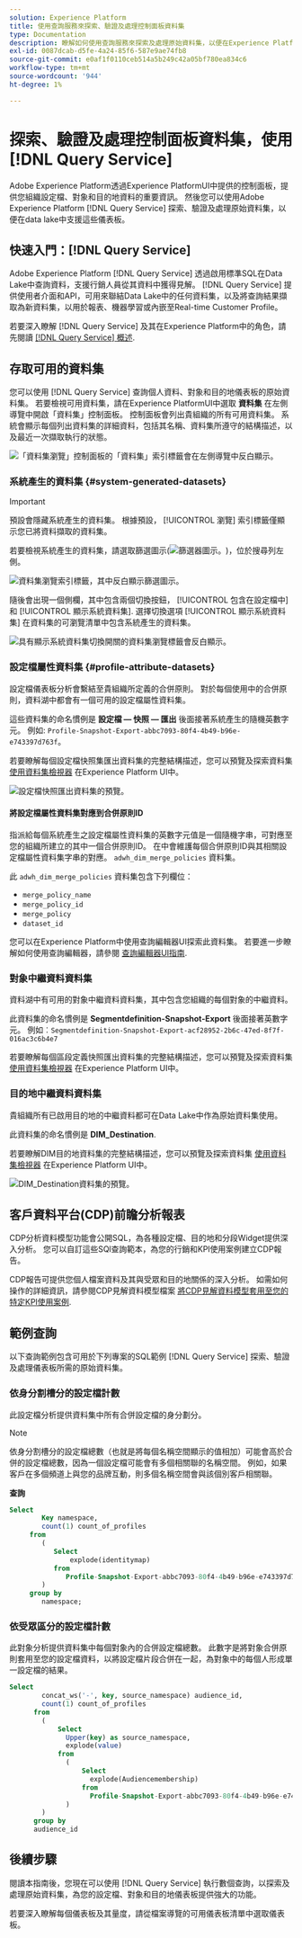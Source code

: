 ```yaml
---
solution: Experience Platform
title: 使用查詢服務來探索、驗證及處理控制面板資料集
type: Documentation
description: 瞭解如何使用查詢服務來探索及處理原始資料集，以便在Experience Platform中強化設定檔、受眾和目的地儀表板。
exl-id: 0087dcab-d5fe-4a24-85f6-587e9ae74fb8
source-git-commit: e0af1f0110ceb514a5b249c42a05bf780ea834c6
workflow-type: tm+mt
source-wordcount: '944'
ht-degree: 1%

---
```


# 探索、驗證及處理控制面板資料集，使用 [!DNL Query Service]

Adobe Experience Platform透過Experience PlatformUI中提供的控制面板，提供您組織設定檔、對象和目的地資料的重要資訊。 然後您可以使用Adobe Experience Platform [!DNL Query Service] 探索、驗證及處理原始資料集，以便在data lake中支援這些儀表板。

## 快速入門：[!DNL Query Service]

Adobe Experience Platform [!DNL Query Service] 透過啟用標準SQL在Data Lake中查詢資料，支援行銷人員從其資料中獲得見解。 [!DNL Query Service] 提供使用者介面和API，可用來聯結Data Lake中的任何資料集，以及將查詢結果擷取為新資料集，以用於報表、機器學習或內嵌至Real-time Customer Profile。

若要深入瞭解 [!DNL Query Service] 及其在Experience Platform中的角色，請先閱讀 [[!DNL Query Service] 概述](../query-service/home.md).

## 存取可用的資料集

您可以使用 [!DNL Query Service] 查詢個人資料、對象和目的地儀表板的原始資料集。 若要檢視可用資料集，請在Experience PlatformUI中選取 **資料集** 在左側導覽中開啟「資料集」控制面板。 控制面板會列出貴組織的所有可用資料集。 系統會顯示每個列出資料集的詳細資料，包括其名稱、資料集所遵守的結構描述，以及最近一次擷取執行的狀態。

![「資料集瀏覽」控制面板的「資料集」索引標籤會在左側導覽中反白顯示。](./images/query/browse-datasets.png)

### 系統產生的資料集 {#system-generated-datasets}

>[!IMPORTANT]
>
>預設會隱藏系統產生的資料集。 根據預設， [!UICONTROL 瀏覽] 索引標籤僅顯示您已將資料擷取的資料集。

若要檢視系統產生的資料集，請選取篩選圖示(![篩選器圖示。](./images/query/filter.png))，位於搜尋列左側。

![資料集瀏覽索引標籤，其中反白顯示篩選圖示。](./images/query/filter-datasets.png)

隨後會出現一個側欄，其中包含兩個切換按鈕， [!UICONTROL 包含在設定檔中] 和 [!UICONTROL 顯示系統資料集]. 選擇切換選項 [!UICONTROL 顯示系統資料集] 在資料集的可瀏覽清單中包含系統產生的資料集。

![具有顯示系統資料集切換開關的資料集瀏覽標籤會反白顯示。](./images/query/show-system-datasets.png)

### 設定檔屬性資料集 {#profile-attribute-datasets}

設定檔儀表板分析會繫結至貴組織所定義的合併原則。 對於每個使用中的合併原則，資料湖中都會有一個可用的設定檔屬性資料集。

這些資料集的命名慣例是 **設定檔 — 快照 — 匯出** 後面接著系統產生的隨機英數字元。 例如: `Profile-Snapshot-Export-abbc7093-80f4-4b49-b96e-e743397d763f`。

若要瞭解每個設定檔快照集匯出資料集的完整結構描述，您可以預覽及探索資料集 [使用資料集檢視器](../catalog/datasets/user-guide.md) 在Experience Platform UI中。

![設定檔快照匯出資料集的預覽。](images/query/profile-attribute.png)

#### 將設定檔屬性資料集對應到合併原則ID

指派給每個系統產生之設定檔屬性資料集的英數字元值是一個隨機字串，可對應至您的組織所建立的其中一個合併原則ID。 在中會維護每個合併原則ID與其相關設定檔屬性資料集字串的對應。 `adwh_dim_merge_policies` 資料集。

此 `adwh_dim_merge_policies` 資料集包含下列欄位：

* `merge_policy_name`
* `merge_policy_id`
* `merge_policy`
* `dataset_id`

您可以在Experience Platform中使用查詢編輯器UI探索此資料集。 若要進一步瞭解如何使用查詢編輯器，請參閱 [查詢編輯器UI指南](../query-service/ui/user-guide.md).

### 對象中繼資料資料集

資料湖中有可用的對象中繼資料資料集，其中包含您組織的每個對象的中繼資料。

此資料集的命名慣例是 **Segmentdefinition-Snapshot-Export** 後面接著英數字元。 例如︰`Segmentdefinition-Snapshot-Export-acf28952-2b6c-47ed-8f7f-016ac3c6b4e7`

若要瞭解每個區段定義快照匯出資料集的完整結構描述，您可以預覽及探索資料集 [使用資料集檢視器](../catalog/datasets/user-guide.md) 在Experience Platform UI中。

### 目的地中繼資料資料集

貴組織所有已啟用目的地的中繼資料都可在Data Lake中作為原始資料集使用。

此資料集的命名慣例是 **DIM_Destination**.

若要瞭解DIM目的地資料集的完整結構描述，您可以預覽及探索資料集 [使用資料集檢視器](../catalog/datasets/user-guide.md) 在Experience Platform UI中。

![DIM_Destination資料集的預覽。](images/query/destinations-metadata.png)

## 客戶資料平台(CDP)前瞻分析報表

CDP分析資料模型功能會公開SQL，為各種設定檔、目的地和分段Widget提供深入分析。 您可以自訂這些SQl查詢範本，為您的行銷和KPI使用案例建立CDP報告。

CDP報告可提供您個人檔案資料及其與受眾和目的地關係的深入分析。 如需如何操作的詳細資訊，請參閱CDP見解資料模型檔案 [將CDP見解資料模型套用至您的特定KPI使用案例](./data-models/cdp-insights-data-model-b2c.md).

## 範例查詢

以下查詢範例包含可用於下列專案的SQL範例 [!DNL Query Service] 探索、驗證及處理儀表板所需的原始資料集。

### 依身分割槽分的設定檔計數

此設定檔分析提供資料集中所有合併設定檔的身分劃分。

>[!NOTE]
>
>依身分割槽分的設定檔總數（也就是將每個名稱空間顯示的值相加）可能會高於合併的設定檔總數，因為一個設定檔可能會有多個相關聯的名稱空間。 例如，如果客戶在多個頻道上與您的品牌互動，則多個名稱空間會與該個別客戶相關聯。

**查詢**

```sql
Select
        Key namespace,
        count(1) count_of_profiles
     from
        (
           Select
               explode(identitymap)
           from
              Profile-Snapshot-Export-abbc7093-80f4-4b49-b96e-e743397d763f
        )
     group by
        namespace;
```

### 依受眾區分的設定檔計數

此對象分析提供資料集中每個對象內的合併設定檔總數。 此數字是將對象合併原則套用至您的設定檔資料，以將設定檔片段合併在一起，為對象中的每個人形成單一設定檔的結果。

```sql
Select          
        concat_ws('-', key, source_namespace) audience_id,
        count(1) count_of_profiles
      from
        (
            Select
              Upper(key) as source_namespace,
              explode(value)
            from
              (
                  Select
                    explode(Audiencemembership)
                  from
                    Profile-Snapshot-Export-abbc7093-80f4-4b49-b96e-e743397d763f
              )
        )
      group by
      audience_id
```

## 後續步驟

閱讀本指南後，您現在可以使用 [!DNL Query Service] 執行數個查詢，以探索及處理原始資料集，為您的設定檔、對象和目的地儀表板提供強大的功能。

若要深入瞭解每個儀表板及其量度，請從檔案導覽的可用儀表板清單中選取儀表板。
